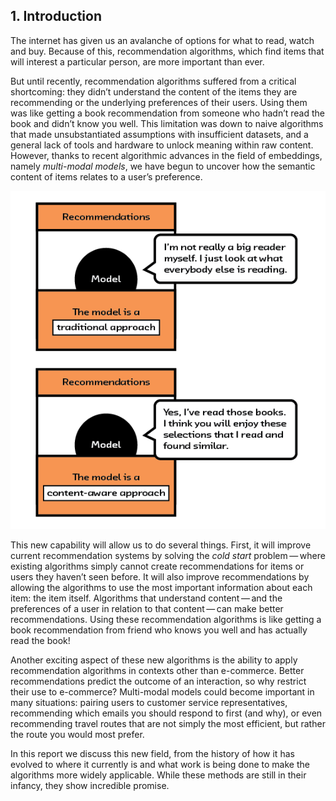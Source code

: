 ## 1. Introduction

The internet has given us an avalanche of options for what to read,
watch and buy. Because of this, recommendation algorithms, which find
items that will interest a particular person, are more important than
ever.

But until recently, recommendation algorithms suffered from a critical
shortcoming: they didn’t understand the content of the items they are
recommending or the underlying preferences of their users. Using them
was like getting a book recommendation from someone who hadn’t read the
book and didn’t know you well. This limitation was down to naive
algorithms that made unsubstantiated assumptions with insufficient
datasets, and a general lack of tools and hardware to unlock meaning
within raw content. However, thanks to recent algorithmic advances in
the field of embeddings, namely *multi-modal models*, we have begun to
uncover how the semantic content of items relates to a user’s
preference.

![Figure 1.1 We can now build recommendation systems that are content-aware, addressing a weakness of traditional approaches.](figures/01-01.png)


This new capability will allow us to do several things. First, it will
improve current recommendation systems by solving the *cold start*
problem — where existing algorithms simply cannot create recommendations
for items or users they haven’t seen before. It will also improve
recommendations by allowing the algorithms to use the most important
information about each item: the item itself. Algorithms that understand
content — and the preferences of a user in relation to that
content — can make better recommendations. Using these recommendation
algorithms is like getting a book recommendation from friend who knows
you well and has actually read the book!

Another exciting aspect of these new algorithms is the ability to apply
recommendation algorithms in contexts other than e-commerce. Better
recommendations predict the outcome of an interaction, so why restrict
their use to e-commerce? Multi-modal models could become important in
many situations: pairing users to customer service representatives,
recommending which emails you should respond to first (and why), or even
recommending travel routes that are not simply the most efficient, but
rather the route you would most prefer.

In this report we discuss this new field, from the history of how it has
evolved to where it currently is and what work is being done to make the
algorithms more widely applicable. While these methods are still in
their infancy, they show incredible promise.
